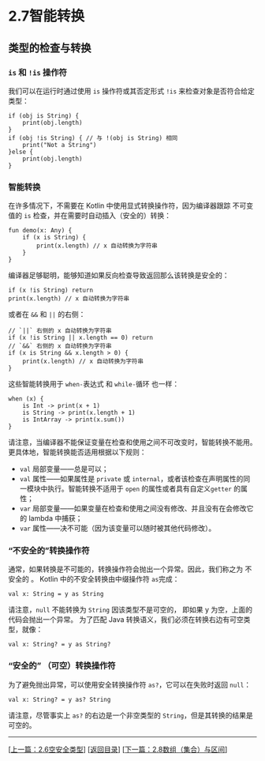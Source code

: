 # 2.7智能转换

## 类型的检查与转换

### `is` 和 `!is` 操作符

我们可以在运行时通过使用 `is` 操作符或其否定形式 `!is` 来检查对象是否符合给定类型：

	if (obj is String) {
		print(obj.length)
	}
	if (obj !is String) { // 与 !(obj is String) 相同
		print("Not a String")
	}else {
		print(obj.length)
	}

### 智能转换

在许多情况下，不需要在 Kotlin 中使用显式转换操作符，因为编译器跟踪 不可变值的 `is` 检查，并在需要时自动插入（安全的）转换：

	fun demo(x: Any) {
		if (x is String) {
			print(x.length) // x 自动转换为字符串
		}
	}

编译器足够聪明，能够知道如果反向检查导致返回那么该转换是安全的：

	if (x !is String) return
	print(x.length) // x 自动转换为字符串

或者在 `&&` 和 `||` 的右侧：

	// `||` 右侧的 x 自动转换为字符串
	if (x !is String || x.length == 0) return
	// `&&` 右侧的 x 自动转换为字符串
	if (x is String && x.length > 0) {
		print(x.length) // x 自动转换为字符串
	}

这些智能转换用于 `when-`表达式 和 `while-`循环 也一样：

	when (x) {
		is Int -> print(x + 1)
		is String -> print(x.length + 1)
		is IntArray -> print(x.sum())
	}

请注意，当编译器不能保证变量在检查和使用之间不可改变时，智能转换不能用。 更具体地，智能转换能否适用根据以下规则：

- `val` 局部变量——总是可以；
- `val` 属性——如果属性是 `private` 或 `internal`，或者该检查在声明属性的同一模块中执行。智能转换不适用于 `open` 的属性或者具有自定义`getter` 的属性；
- `var` 局部变量——如果变量在检查和使用之间没有修改、并且没有在会修改它的 lambda 中捕获；
- `var` 属性——决不可能（因为该变量可以随时被其他代码修改）。


### “不安全的”转换操作符

通常，如果转换是不可能的，转换操作符会抛出一个异常。因此，我们称之为 不安全的 。 Kotlin 中的不安全转换由中缀操作符 `as`完成：

	val x: String = y as String

请注意，`null` 不能转换为 `String` 因该类型不是可空的， 即如果 y 为空，上面的代码会抛出一个异常。 为了匹配 Java 转换语义，我们必须在转换右边有可空类型，就像：

	val x: String? = y as String?

### “安全的” （可空）转换操作符

为了避免抛出异常，可以使用安全转换操作符 `as?`，它可以在失败时返回 `null`：

	val x: String? = y as? String

请注意，尽管事实上 `as?` 的右边是一个非空类型的 `String`，但是其转换的结果是可空的。

---
[[上一篇：2.6空安全类型](https://sogrey.github.io/Kotlin-Notes/notes/2%E5%9F%BA%E6%9C%AC%E8%AF%AD%E6%B3%95/2.6%E7%A9%BA%E5%AE%89%E5%85%A8%E7%B1%BB%E5%9E%8B)] [[返回目录](https://sogrey.github.io/Kotlin-Notes/)] [[下一篇：2.8数组（集合）与区间](https://sogrey.github.io/Kotlin-Notes/notes/2%E5%9F%BA%E6%9C%AC%E8%AF%AD%E6%B3%95/2.8%E6%95%B0%E7%BB%84%E4%B8%8E%E5%8C%BA%E9%97%B4)]